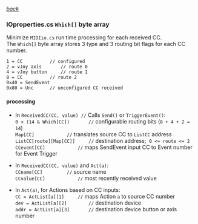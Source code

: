 [*back*](principles.md#run-time-operation)  
### IOproperties.cs `Which[]` byte array
Minimize `MIDIio.cs` run time processing for each received CC.  
The `Which[]` byte array stores 3 type and 3 routing bit flags for each CC number.
```
1 = CC  		// configured
2 = vJoy axis		// route 0  
4 = vJoy button		// route 1  
8 = CC			// route 2  
0x40 = SendEvent  
0x80 = Unc		// unconfigured CC received
```
#### processing
- In `ReceivedCC(CC, value)	//` Calls `Send()` or `TriggerEvent()`:  
`0 < (14 & Which[CC])		//` configurable routing bits (`8 + 4 + 2 = 14`)  
`Map[CC]			//` translates source CC to `ListCC` address   
`ListCC[route][Map[CC]]		//` destination address;&nbsp; `0 <= route <= 2`  
`CCevent[CC]			//` maps SendEvent input CC to Event number for Event Trigger  

- In `ReceivedCC(CC, value)` and `Act(a)`:  
`CCname[CC]			//` source name  
`CCvalue[CC]			//` most recently received value  

- In `Act(a)`, for Actions based on CC inputs:   
`CC = ActList[a][1]		//` maps Action `a` to source CC number  
`dev = ActList[a][2]		//` destination device  
`addr = ActList[a][3]		//` destination device button or axis number

